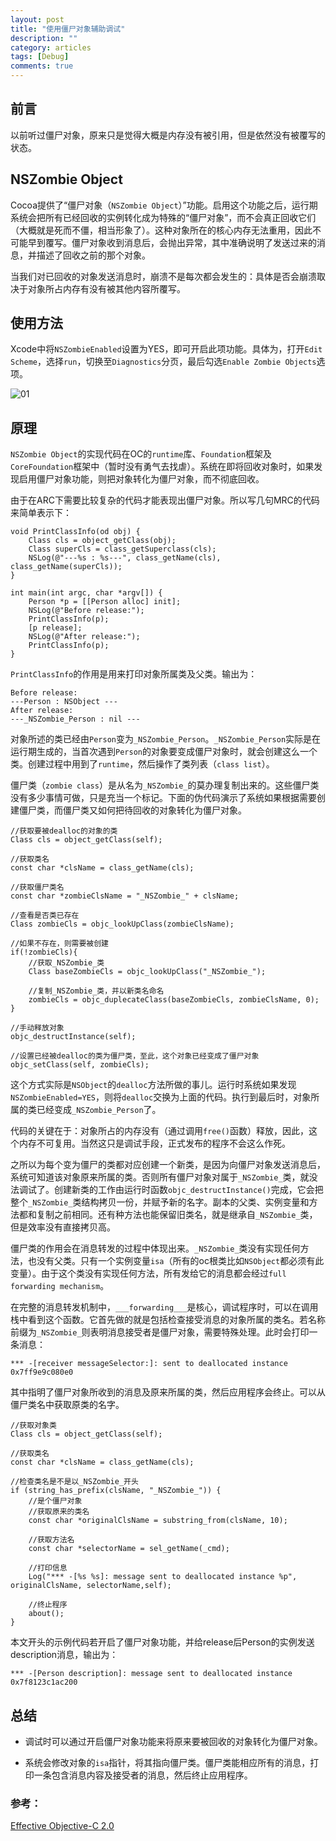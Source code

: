 ```yaml
---
layout: post
title: "使用僵尸对象辅助调试"
description: ""
category: articles
tags: [Debug]
comments: true
---
```


## 前言

以前听过僵尸对象，原来只是觉得大概是内存没有被引用，但是依然没有被覆写的状态。

## NSZombie Object

Cocoa提供了“僵尸对象（`NSZombie Object`）”功能。启用这个功能之后，运行期系统会把所有已经回收的实例转化成为特殊的“僵尸对象”，而不会真正回收它们（大概就是死而不僵，相当形象了）。这种对象所在的核心内存无法重用，因此不可能早到覆写。僵尸对象收到消息后，会抛出异常，其中准确说明了发送过来的消息，并描述了回收之前的那个对象。

当我们对已回收的对象发送消息时，崩溃不是每次都会发生的：具体是否会崩溃取决于对象所占内存有没有被其他内容所覆写。

## 使用方法

Xcode中将`NSZombieEnabled`设置为YES，即可开启此项功能。具体为，打开`Edit Scheme`，选择`run`，切换至`Diagnostics`分页，最后勾选`Enable Zombie Objects`选项。

![01](https://lettleprince.github.io/images/20160901-NSZombie/NSZombie-01.jpg)

## 原理
`NSZombie Object`的实现代码在OC的`runtime`库、`Foundation`框架及`CoreFoundation`框架中（暂时没有勇气去找虐）。系统在即将回收对象时，如果发现启用僵尸对象功能，则把对象转化为僵尸对象，而不彻底回收。

由于在ARC下需要比较复杂的代码才能表现出僵尸对象。所以写几句MRC的代码来简单表示下：

```objc
void PrintClassInfo(od obj) {
    Class cls = object_getClass(obj);
    Class superCls = class_getSuperclass(cls);
    NSLog(@"---%s : %s---", class_getName(cls), class_getName(superCls));
}

int main(int argc, char *argv[]) {
    Person *p = [[Person alloc] init];
    NSLog(@"Before release:");
    PrintClassInfo(p);
    [p release];
    NSLog(@"After release:");
    PrintClassInfo(p);
}
```

`PrintClassInfo`的作用是用来打印对象所属类及父类。输出为：

```objc
Before release:
---Person : NSObject ---
After release:
---_NSZombie_Person : nil ---
```

对象所述的类已经由`Person`变为`_NSZombie_Person`。`_NSZombie_Person`实际是在运行期生成的，当首次遇到`Person`的对象要变成僵尸对象时，就会创建这么一个类。创建过程中用到了`runtime`，然后操作了类列表（`class list`）。

僵尸类（`zombie class`）是从名为`_NSZombie_`的莫办理复制出来的。这些僵尸类没有多少事情可做，只是充当一个标记。下面的伪代码演示了系统如果根据需要创建僵尸类，而僵尸类又如何把待回收的对象转化为僵尸对象。

```objc
//获取要被dealloc的对象的类
Class cls = object_getClass(self);

//获取类名
const char *clsName = class_getName(cls);

//获取僵尸类名
const char *zombieClsName = "_NSZombie_" + clsName;

//查看是否类已存在
Class zombieCls = objc_lookUpClass(zombieClsName);

//如果不存在，则需要被创建
if(!zombieCls){
    //获取_NSZombie_类
    Class baseZombieCls = objc_lookUpClass("_NSZombie_");
    
    //复制_NSZombie_类，并以新类名命名
    zombieCls = objc_duplecateClass(baseZombieCls, zombieClsName, 0);
}

//手动释放对象
objc_destructInstance(self);

//设置已经被dealloc的类为僵尸类，至此，这个对象已经变成了僵尸对象
objc_setClass(self, zombieCls);
```

这个方式实际是`NSObject`的`dealloc`方法所做的事儿。运行时系统如果发现`NSZombieEnabled=YES`，则将`dealloc`交换为上面的代码。执行到最后时，对象所属的类已经变成`_NSZombie_Person`了。

代码的关键在于：对象所占的内存没有（通过调用`free()`函数）释放，因此，这个内存不可复用。当然这只是调试手段，正式发布的程序不会这么作死。

之所以为每个变为僵尸的类都对应创建一个新类，是因为向僵尸对象发送消息后，系统可知道该对象原来所属的类。否则所有僵尸对象对属于`_NSZombie_`类，就没法调试了。创建新类的工作由运行时函数`objc_destructInstance()`完成，它会把整个`_NSZombie_`类结构拷贝一份，并赋予新的名字。副本的父类、实例变量和方法都和复制之前相同。还有种方法也能保留旧类名，就是继承自`_NSZombie_`类，但是效率没有直接拷贝高。

僵尸类的作用会在消息转发的过程中体现出来。`_NSZombie_`类没有实现任何方法，也没有父类。只有一个实例变量`isa`（所有的oc根类比如`NSObject`都必须有此变量）。由于这个类没有实现任何方法，所有发给它的消息都会经过`full forwarding mechanism`。

在完整的消息转发机制中，`___forwarding___`是核心，调试程序时，可以在调用栈中看到这个函数。它首先做的就是包括检查接受消息的对象所属的类名。若名称前缀为`_NSZombie_`则表明消息接受者是僵尸对象，需要特殊处理。此时会打印一条消息：

```objc
*** -[receiver messageSelector:]: sent to deallocated instance 0x7ff9e9c080e0
```

其中指明了僵尸对象所收到的消息及原来所属的类，然后应用程序会终止。可以从僵尸类名中获取原类的名字。

```objc
//获取对象类
Class cls = object_getClass(self);

//获取类名
const char *clsName = class_getName(cls);

//检查类名是不是以_NSZombie_开头
if (string_has_prefix(clsName, "_NSZombie_")) {
    //是个僵尸对象
    //获取原来的类名
    const char *originalClsName = substring_from(clsName, 10);
    
    //获取方法名
    const char *selectorName = sel_getName(_cmd);
    
    //打印信息
    Log("*** -[%s %s]: message sent to deallocated instance %p", originalClsName, selectorName,self);
    
    //终止程序
    about();
}
```

本文开头的示例代码若开启了僵尸对象功能，并给release后Person的实例发送description消息，输出为：

```objc
*** -[Person description]: message sent to deallocated instance 0x7f8123c1ac200
```

## 总结

- 调试时可以通过开启僵尸对象功能来将原来要被回收的对象转化为僵尸对象。

- 系统会修改对象的`isa`指针，将其指向僵尸类。僵尸类能相应所有的消息，打印一条包含消息内容及接受者的消息，然后终止应用程序。

### 参考：

[Effective Objective-C 2.0](http://www.effectiveobjectivec.com/)


